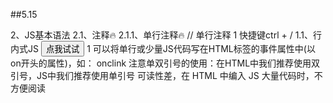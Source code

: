 ##5.15

2、JS基本语法
2.1、注释🔥
2.1.1、单行注释🔥
//  单行注释
1
快捷键ctrl + /
1.1、行内式JS
<input type="button" value="点我试试" onclink="javascript:alert('Hello World')" />
1
可以将单行或少量JS代码写在HTML标签的事件属性中(以on开头的属性)，如： onclink
注意单双引号的使用：在HTML中我们推荐使用双引号，JS中我们推荐使用单引号
可读性差，在 HTML 中编入 JS 大量代码时，不方便阅读

